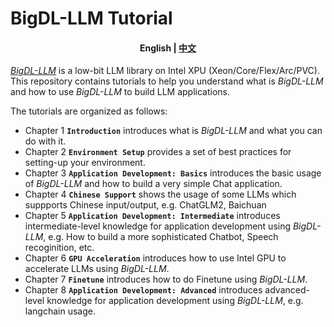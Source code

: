 <p align="center"><h1>BigDL-LLM Tutorial</h1><p>
  
<h4 align="center">
    <p>
        <b>English</b> |
        <a href="./README_cn.md">中文</a>
    <p>
</h4>

[_BigDL-LLM_](https://github.com/intel-analytics/BigDL/tree/main/python/llm) is a low-bit LLM library on Intel XPU (Xeon/Core/Flex/Arc/PVC). This repository contains tutorials to help you understand what is _BigDL-LLM_ and how to use _BigDL-LLM_ to build LLM applications.

The tutorials are organized as follows:
- Chapter 1 **`Introduction`** introduces what is _BigDL-LLM_ and what you can do with it. 
- Chapter 2 **`Environment Setup`** provides a set of best practices for setting-up your environment.
- Chapter 3 **`Application Development: Basics`** introduces the basic usage of _BigDL-LLM_ and how to build a very simple Chat application.
- Chapter 4 **`Chinese Support`** shows the usage of some LLMs which suppports Chinese input/output, e.g. ChatGLM2, Baichuan  
- Chapter 5 **`Application Development: Intermediate`** introduces intermediate-level knowledge for application development using _BigDL-LLM_, e.g. How to build a more sophisticated Chatbot, Speech recoginition, etc. 
- Chapter 6 **`GPU Acceleration`** introduces how to use Intel GPU to accelerate LLMs using _BigDL-LLM_.
- Chapter 7 **`Finetune`** introduces how to do Finetune using _BigDL-LLM_.
- Chapter 8 **`Application Development: Advanced`** introduces advanced-level knowledge for application development using _BigDL-LLM_, e.g. langchain usage. 

[^1]: Performance varies by use, configuration and other factors. `bigdl-llm` may not optimize to the same degree for non-Intel products. Learn more at www.Intel.com/PerformanceIndex.

